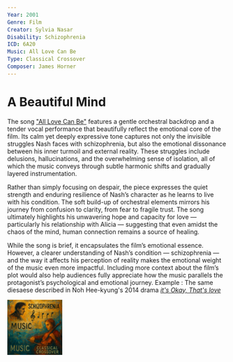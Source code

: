```yaml
---
Year: 2001 
Genre: Film
Creator: Sylvia Nasar
Disability: Schizophrenia
ICD: 6A20
Music: All Love Can Be
Type: Classical Crossover
Composer: James Horner
---
```


# A Beautiful Mind

The song ["All Love Can Be"](https://youtu.be/Kajazfzb0Ow?feature=shared) features a gentle orchestral backdrop and a tender vocal performance that beautifully reflect the emotional core of the film. Its calm yet deeply expressive tone captures not only the invisible struggles Nash faces with schizophrenia, but also the emotional dissonance between his inner turmoil and external reality. These struggles include delusions, hallucinations, and the overwhelming sense of isolation, all of which the music conveys through subtle harmonic shifts and gradually layered instrumentation.

Rather than simply focusing on despair, the piece expresses the quiet strength and enduring resilience of Nash’s character as he learns to live with his condition. The soft build-up of orchestral elements mirrors his journey from confusion to clarity, from fear to fragile trust. The song ultimately highlights his unwavering hope and capacity for love — particularly his relationship with Alicia — suggesting that even amidst the chaos of the mind, human connection remains a source of healing.

While the song is brief, it encapsulates the film’s emotional essence. However, a clearer understanding of Nash’s condition — schizophrenia — and the way it affects his perception of reality makes the emotional weight of the music even more impactful. Including more context about the film’s plot would also help audiences fully appreciate how the music parallels the protagonist’s psychological and emotional journey.
Example : The same diesaese described in Noh Hee-kyung's 2014 drama [*it's Okay, That's love*](yoon_sooim.md)

<img src="./lee_eunbi_img.png" alt="image depicting Schizophrenia" style="width:25%;" />
